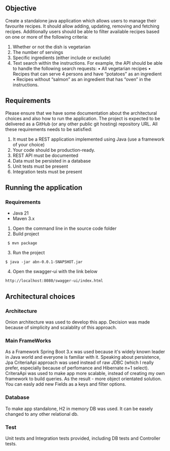 ## Objective
Create a standalone java application which allows users to manage their favourite recipes. It should
allow adding, updating, removing and fetching recipes. Additionally users should be able to filter
available recipes based on one or more of the following criteria:
1. Whether or not the dish is vegetarian
2. The number of servings
3. Specific ingredients (either include or exclude)
4. Text search within the instructions.
For example, the API should be able to handle the following search requests:
• All vegetarian recipes
• Recipes that can serve 4 persons and have “potatoes” as an ingredient
• Recipes without “salmon” as an ingredient that has “oven” in the instructions.
## Requirements
Please ensure that we have some documentation about the architectural choices and also how to
run the application. The project is expected to be delivered as a GitHub (or any other public git
hosting) repository URL.
All these requirements needs to be satisfied:
1. It must be a REST application implemented using Java (use a framework of your choice)
2. Your code should be production-ready.
3. REST API must be documented
4. Data must be persisted in a database
5. Unit tests must be present
6. Integration tests must be present

## Running the application
### Requirements
- Java 21
- Maven 3.x
1. Open the command line in the source code folder
2. Build project
 ```
  $ mvn package
  ```
3. Run the project
  ```
  $ java -jar abn-0.0.1-SNAPSHOT.jar
  ```
4. Open the swagger-ui with the link below

```text
http://localhost:8080/swagger-ui/index.html
```

## Architectural choices
### Architecture
Onion architecture was used to develop this app. Decision was made because of simplicity and scalablity of this approach.
### Main FrameWorks
As a Framework Spring Boot 3.x was used because it's widely known leader in Java world and everyone is familiar with it.
Speaking about persistence, Jpa CriteriaApi approach was used instead of raw JDBC (which I really prefer, especially because of perfomance and Hibernate n+1 select).
CriteraApi was used to make app more scalable, instead of creating my own framework to build queries. As the result - more object orientated solution.
You can easly add new Fields as a keys and filter options.
### Database
To make app standalone, H2 in memory DB was used. It can be easely changed to any other relational db.
### Test
Unit tests and Integration tests provided, including DB tests and Controller tests.
